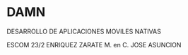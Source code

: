 # DAMN
DESARROLLO DE APLICACIONES MOVILES NATIVAS	

ESCOM 23/2
ENRIQUEZ ZARATE M. en C. JOSE ASUNCION
